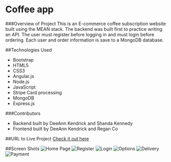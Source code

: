 # Coffee app

###Overview of Project
This is an E-commerce coffee subscription website built using the MEAN stack. The backend was built first to practice writing an API. The user must register before logging in and must login before ordering. Each user and order information is save to a MongoDB database.

##Technologies Used
* Bootstrap
* HTML5
* CSS3
* Angular.js
* Node.js
* JavaScript
* Stripe Card processing
* MongoDB
* Express.js

###Contributors
* Backend built by DeeAnn Kendrick and Shanda Kennedy
* Frontend built by DeeAnn Kendrick and Regan Co

##URL to Live Project
[Check it out here](http://kendrickdcroasters.surge.sh/#/home)

##Screen Shots
![Home Page](/coffee_site_frontend/images/homepage.png)
![Register](/coffee_site_frontend/images/Register.png)
![Login](/coffee_site_frontend/images/Login.png)
![Options](/coffee_site_frontend/images/Options.png)
![Delivery](/coffee_site_frontend/images/Delivery.png)
![Payment](/coffee_site_frontend/images/Payment.png)
